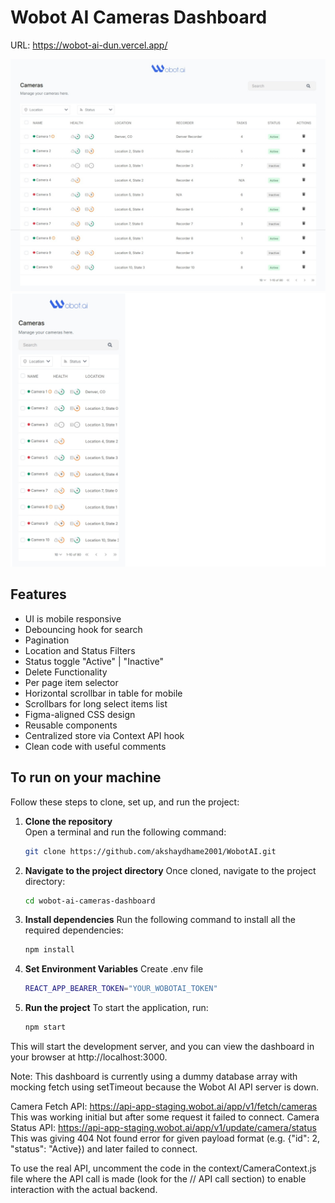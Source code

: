 # Wobot AI Cameras Dashboard

URL: https://wobot-ai-dun.vercel.app/

![Desktop](./images/DesktopView.png)
![Mobile](./images/MobileView.png)

## Features

- UI is mobile responsive
- Debouncing hook for search
- Pagination
- Location and Status Filters
- Status toggle "Active" | "Inactive"
- Delete Functionality
- Per page item selector
- Horizontal scrollbar in table for mobile
- Scrollbars for long select items list
- Figma-aligned CSS design
- Reusable components
- Centralized store via Context API hook
- Clean code with useful comments

## To run on your machine

Follow these steps to clone, set up, and run the project:

1. **Clone the repository**  
   Open a terminal and run the following command:

   ```bash
   git clone https://github.com/akshaydhame2001/WobotAI.git

   ```

2. **Navigate to the project directory**
   Once cloned, navigate to the project directory:

   ```bash
   cd wobot-ai-cameras-dashboard
   ```

3. **Install dependencies**
   Run the following command to install all the required dependencies:

   ```bash
   npm install
   ```

4. **Set Environment Variables**
   Create .env file

   ```bash
   REACT_APP_BEARER_TOKEN="YOUR_WOBOTAI_TOKEN"
   ```

5. **Run the project**
   To start the application, run:
   ```bash
   npm start
   ```

This will start the development server, and you can view the dashboard in your browser at http://localhost:3000.

Note:
This dashboard is currently using a dummy database array with mocking fetch using setTimeout because the Wobot AI API server is down.

Camera Fetch API: https://api-app-staging.wobot.ai/app/v1/fetch/cameras
This was working initial but after some request it failed to connect.
Camera Status API: https://api-app-staging.wobot.ai/app/v1/update/camera/status
This was giving 404 Not found error for given payload format (e.g. {"id": 2, "status": "Active}) and later failed to connect.

To use the real API, uncomment the code in the context/CameraContext.js file where the API call is made (look for the // API call section) to enable interaction with the actual backend.
